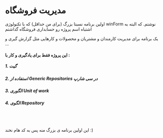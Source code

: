 # مدیریت فروشگاه
<div class="header_info">
  <p>اولین برنامه نسبتا بزرگ (برای من حداقل) که با تکنولوژی winForm نوشتم. که البته به اشتباه اسم پروژه رو حسابداری فروشگاه گذاشتم </p>
  <p>یک برنامه برای مدیریت کارمندان و مشتریان و محصولات و کارهایی مثل گزارش گیری و ... </p>
  <h4>این پروژه فقط برای یادگیری و کار با : </h4>
</div>

<div class="notes">
  <h5>1. گیت</h5>
  <h5>2. استفاده از Generic Repositories در سی شارپ</h5>
  <h5>3. الگوری Unit of work</h5>
  <h5>4. الگوی Repository</h5>
</div>

<div class="footer">
  <br>
  <br>
  <p>این اولین برنامه ی بزرگ منه پس به کد هام نخند :)</p>
</div>
